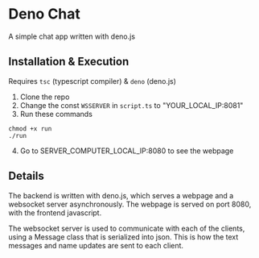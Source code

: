 # Deno Chat
A simple chat app written with deno.js

## Installation & Execution
Requires `tsc` (typescript compiler) & `deno` (deno.js)

1. Clone the repo
2. Change the const `WSSERVER` in `script.ts` to "YOUR_LOCAL_IP:8081"
3. Run these commands
```
chmod +x run
./run
```
4. Go to SERVER_COMPUTER_LOCAL_IP:8080 to see the webpage


## Details
The backend is written with deno.js, which serves a webpage and a websocket server asynchronously.
The webpage is served on port 8080, with the frontend javascript.

The websocket server is used to communicate with each of the clients, using a Message class that is serialized into json. This is how the text messages and name updates are sent to each client.